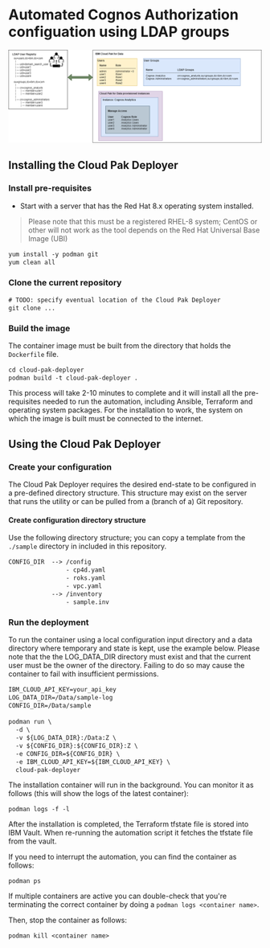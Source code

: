 # Automated Cognos Authorization configuation using LDAP groups

![Authorization Overview](/images/cognos_authorization.png)

## Installing the Cloud Pak Deployer

### Install pre-requisites
* Start with a server that has the Red Hat 8.x operating system installed.

> Please note that this must be a registered RHEL-8 system; CentOS or other will not work as the tool depends on the Red Hat Universal Base Image (UBI)
```
yum install -y podman git
yum clean all
```

### Clone the current repository
```
# TODO: specify eventual location of the Cloud Pak Deployer
git clone ...
```

### Build the image
The container image must be built from the directory that holds the `Dockerfile` file.
```
cd cloud-pak-deployer
podman build -t cloud-pak-deployer .
```

This process will take 2-10 minutes to complete and it will install all the pre-requisites needed to run the automation, including Ansible, Terraform and operating system packages. For the installation to work, the system on which the image is built must be connected to the internet.

## Using the Cloud Pak Deployer

### Create your configuration
The Cloud Pak Deployer requires the desired end-state to be configured in a pre-defined directory structure. This structure may exist on the server that runs the utility or can be pulled from a (branch of a) Git repository. 

#### Create configuration directory structure
Use the following directory structure; you can copy a template from the `./sample` directory in included in this repository.
```
CONFIG_DIR  --> /config
                - cp4d.yaml
                - roks.yaml
                - vpc.yaml
            --> /inventory
                - sample.inv
```

### Run the deployment
To run the container using a local configuration input directory and a data directory where temporary and state is kept, use the example below. Please note that the the LOG_DATA_DIR directory must exist and that the current user must be the owner of the directory. Failing to do so may cause the container to fail with insufficient permissions.
```
IBM_CLOUD_API_KEY=your_api_key
LOG_DATA_DIR=/Data/sample-log
CONFIG_DIR=/Data/sample

podman run \
  -d \
  -v ${LOG_DATA_DIR}:/Data:Z \
  -v ${CONFIG_DIR}:${CONFIG_DIR}:Z \
  -e CONFIG_DIR=${CONFIG_DIR} \
  -e IBM_CLOUD_API_KEY=${IBM_CLOUD_API_KEY} \
  cloud-pak-deployer
```

The installation container will run in the background. You can monitor it as follows (this will show the logs of the latest container):
```
podman logs -f -l
```

After the installation is completed, the Terraform tfstate file is stored into IBM Vault. When re-running the automation script it fetches the tfstate file from the vault.

If you need to interrupt the automation, you can find the container as follows:
```
podman ps
```

If multiple containers are active you can double-check that you're terminating the correct container by doing a `podman logs <container name>`.

Then, stop the container as follows:
```
podman kill <container name>
```
